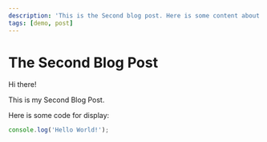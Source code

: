 ```yaml
---
description: 'This is the Second blog post. Here is some content about it. It will display in the list of blog posts.'
tags: [demo, post]
---
```


# The Second Blog Post

Hi there!

This is my Second Blog Post.

Here is some code for display:

```js
console.log('Hello World!');
```
